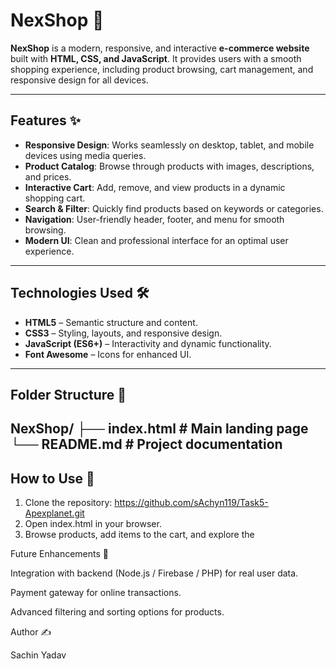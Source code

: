 # NexShop 🛒

**NexShop** is a modern, responsive, and interactive **e-commerce website** built with **HTML, CSS, and JavaScript**. It provides users with a smooth shopping experience, including product browsing, cart management, and responsive design for all devices.

---

## Features ✨

- **Responsive Design**: Works seamlessly on desktop, tablet, and mobile devices using media queries.  
- **Product Catalog**: Browse through products with images, descriptions, and prices.  
- **Interactive Cart**: Add, remove, and view products in a dynamic shopping cart.  
- **Search & Filter**: Quickly find products based on keywords or categories.  
- **Navigation**: User-friendly header, footer, and menu for smooth browsing.  
- **Modern UI**: Clean and professional interface for an optimal user experience.  

---

## Technologies Used 🛠️

- **HTML5** – Semantic structure and content.  
- **CSS3** – Styling, layouts, and responsive design.  
- **JavaScript (ES6+)** – Interactivity and dynamic functionality.  
- **Font Awesome** – Icons for enhanced UI.  

---

## Folder Structure 📂
NexShop/ 
├── index.html    # Main landing page  └── README.md           # Project documentation
---

## How to Use 🚀

1. Clone the repository:
 https://github.com/sAchyn119/Task5-Apexplanet.git
2. Open index.html in your browser.
3. Browse products, add items to the cart, and explore the 

Future Enhancements 🔧

Integration with backend (Node.js / Firebase / PHP) for real user data.

Payment gateway for online transactions.

Advanced filtering and sorting options for products.

Author ✍️

Sachin Yadav
